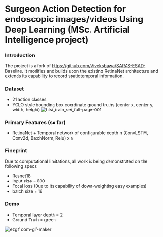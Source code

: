 
# Surgeon Action Detection for endoscopic images/videos Using Deep Learning (MSc. Artificial Intelligence project)

### Introduction

The project is a fork of https://github.com/Viveksbawa/SARAS-ESAD-Baseline. It modifies and builds upon the existing RetinaNet architecture and extends its capability to record spatiotemporal information. 

### Dataset
- 21 action classes
- YOLO style bounding box coordinate ground truths (center x, center y, width, height)
![hist_train_set_full-page-001](https://user-images.githubusercontent.com/16350367/124779586-579f2e80-df5b-11eb-8c3d-93525b243aa0.jpg)


### Primary Features (so far)

- RetinaNet + Temporal network of configurable depth n (ConvLSTM, Conv2d, BatchNorm, Relu) x n

### Fineprint
Due to computational limitations, all work is being demonstrated on the following specs:
- Resnet18
- Input size = 600
- Focal loss (Due to its capability of down-weighting easy examples)
- batch size = 16

### Demo 

- Temporal layer depth = 2
- Ground Truth = green

![ezgif com-gif-maker](https://user-images.githubusercontent.com/16350367/124778681-941e5a80-df5a-11eb-833f-2b2d0e36cb2e.gif)



